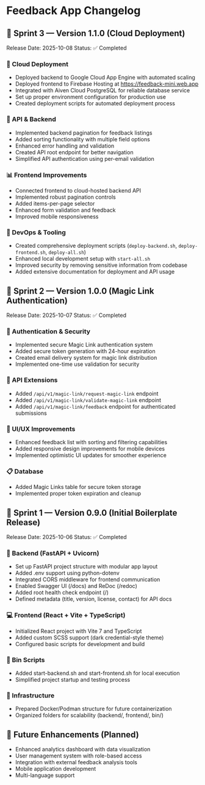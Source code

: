 # Feedback App Changelog

## 🏁 Sprint 3 — Version 1.1.0 (Cloud Deployment)

Release Date: 2025-10-08
Status: ✅ Completed

### 🚀 Cloud Deployment
- Deployed backend to Google Cloud App Engine with automated scaling
- Deployed frontend to Firebase Hosting at https://feedback-mini.web.app
- Integrated with Aiven Cloud PostgreSQL for reliable database service
- Set up proper environment configuration for production use
- Created deployment scripts for automated deployment process

### 🔄 API & Backend
- Implemented backend pagination for feedback listings
- Added sorting functionality with multiple field options
- Enhanced error handling and validation
- Created API root endpoint for better navigation
- Simplified API authentication using per-email validation

### 📊 Frontend Improvements
- Connected frontend to cloud-hosted backend API
- Implemented robust pagination controls
- Added items-per-page selector
- Enhanced form validation and feedback
- Improved mobile responsiveness

### 🔧 DevOps & Tooling
- Created comprehensive deployment scripts (`deploy-backend.sh`, `deploy-frontend.sh`, `deploy-all.sh`)
- Enhanced local development setup with `start-all.sh`
- Improved security by removing sensitive information from codebase
- Added extensive documentation for deployment and API usage

## 🏁 Sprint 2 — Version 1.0.0 (Magic Link Authentication)

Release Date: 2025-10-07
Status: ✅ Completed

### 🔐 Authentication & Security
- Implemented secure Magic Link authentication system
- Added secure token generation with 24-hour expiration
- Created email delivery system for magic link distribution
- Implemented one-time use validation for security

### 🧩 API Extensions
- Added `/api/v1/magic-link/request-magic-link` endpoint
- Added `/api/v1/magic-link/validate-magic-link` endpoint
- Added `/api/v1/magic-link/feedback` endpoint for authenticated submissions

### 📱 UI/UX Improvements
- Enhanced feedback list with sorting and filtering capabilities
- Added responsive design improvements for mobile devices
- Implemented optimistic UI updates for smoother experience

### 📋 Database
- Added Magic Links table for secure token storage
- Implemented proper token expiration and cleanup

## 🏁 Sprint 1 — Version 0.9.0 (Initial Boilerplate Release)

Release Date: 2025-10-06
Status: ✅ Completed

### 🔧 Backend (FastAPI + Uvicorn)
- Set up FastAPI project structure with modular app layout
- Added .env support using python-dotenv
- Integrated CORS middleware for frontend communication
- Enabled Swagger UI (/docs) and ReDoc (/redoc)
- Added root health check endpoint (/)
- Defined metadata (title, version, license, contact) for API docs

### 💻 Frontend (React + Vite + TypeScript)
- Initialized React project with Vite 7 and TypeScript
- Added custom SCSS support (dark credential-style theme)
- Configured basic scripts for development and build

### 🧰 Bin Scripts
- Added start-backend.sh and start-frontend.sh for local execution
- Simplified project startup and testing process

### 🧱 Infrastructure
- Prepared Docker/Podman structure for future containerization
- Organized folders for scalability (backend/, frontend/, bin/)

## 🚀 Future Enhancements (Planned)
- Enhanced analytics dashboard with data visualization
- User management system with role-based access
- Integration with external feedback analysis tools
- Mobile application development
- Multi-language support